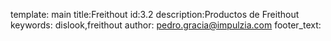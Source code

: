 template: main
title:Freithout
id:3.2
description:Productos de Freithout
keywords: dislook,freithout
author: pedro.gracia@impulzia.com
footer_text: 
